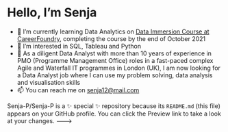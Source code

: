 # <H1> **Hello, I’m Senja**
- 🌱 I’m currently learning Data Analytics on [Data Immersion Course at CareerFoundry](https://careerfoundry.com/), completing the course by the end of October 2021
- 👀 I’m interested in SQL, Tableau and Python
- 🌱 As a diligent Data Analyst with more than 10 years of experience in PMO (Programme Management Office) roles in a fast-paced complex Agile and Waterfall IT programmes in London (UK), I am now looking for a Data Analyst job where I can use my problem solving, data analysis and visualisation skills
- 📫 You can reach me on senja12@mail.com 

Senja-P/Senja-P is a ✨ special ✨ repository because its `README.md` (this file) appears on your GitHub profile.
You can click the Preview link to take a look at your changes.
--->
